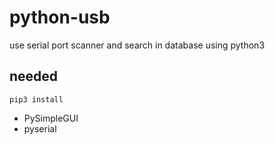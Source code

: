 # python-usb

use serial port scanner and search in database using python3

## needed

`pip3 install`
- PySimpleGUI
- pyserial
